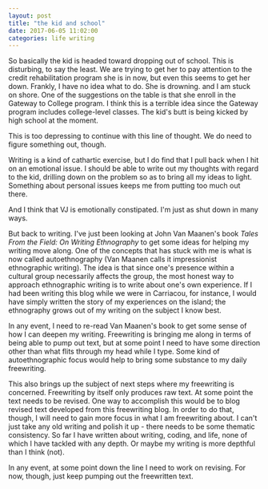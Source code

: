 ```yaml
---
layout: post
title: "the kid and school"
date: 2017-06-05 11:02:00
categories: life writing
---
```


So basically the kid is headed toward dropping out of school. This is disturbing, to say the least. We are trying to get her to pay attention to the credit rehabilitation program she is in now, but even this seems to get her down. Frankly, I have no idea what to do. She is drowning. and I am stuck on shore. One of the suggestions on the table is that she enroll in the Gateway to College program. I think this is a terrible idea since the Gateway program includes college-level classes. The kid's butt is being kicked by high school at the moment.

This is too depressing to continue with this line of thought. We do need to figure something out, though.

Writing is a kind of cathartic exercise, but I do find that I pull back when I hit on an emotional issue. I should be able to write out my thoughts with regard to the kid, drilling down on the problem so as to bring all my ideas to light. Something about personal issues keeps me from putting too much out there.

And I think that VJ is emotionally constipated. I'm just as shut down in many ways.

But back to writing. I've just been looking at John Van Maanen's book *Tales From the Field: On Writing Ethnography* to get some ideas for helping my writing move along. One of the concepts that has stuck with me is what is now called autoethnography (Van Maanen calls it impressionist ethnographic writing). The idea is that since one's presence within a cultural group necessarily affects the group, the most honest way to approach ethnographic writing is to write about one's own experience. If I had been writing this blog while we were in Carriacou, for instance, I would have simply written the story of my experiences on the island; the ethnography grows out of my writing on the subject I know best.

In any event, I need to re-read Van Maanen's book to get some sense of how I can deepen my writing. Freewriting is bringing me along in terms of being able to pump out text, but at some point I need to have some direction other than what flits through my head while I type. Some kind of autoethnographic focus would help to bring some substance to my daily freewriting.

This also brings up the subject of next steps where my freewriting is concerned. Freewriting by itself only produces raw text. At some point the text needs to be revised. One way to accomplish this would be to blog revised text developed from this freewriting blog. In order to do that, though, I will need to gain more focus in what I am freewriting about. I can't just take any old writing and polish it up - there needs to be some thematic consistency. So far I have written about writing, coding, and life, none of which I have tackled with any depth. Or maybe my writing is more depthful than I think (not).

In any event, at some point down the line I need to work on revising. For now, though, just keep pumping out the freewritten text.
